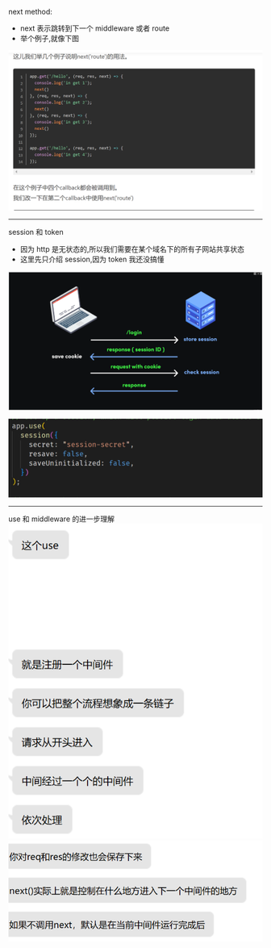 $\text{next method:}$

- $\text{next}$ 表示跳转到下一个 middleware 或者 route
- 举个例子,就像下图

![](2023-02-15-22-21-37.png)

---

$\text{session 和 token}$

- 因为 $\text{http}$ 是无状态的,所以我们需要在某个域名下的所有子网站共享状态
- 这里先只介绍 $\text{session}$,因为 $\text{token}$ 我还没搞懂

![](2023-02-15-22-23-18.png)

![](2023-02-15-22-24-48.png)

---

$\text{use 和 middleware}$ 的进一步理解
![](2023-02-15-22-39-53.png)
![](2023-02-15-22-40-17.png)
